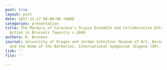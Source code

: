 ```yaml
---
post: true
layout: post
date: 2017-11-17 08:00:00 +0000
categories: presentation
title: The Marquis of Caracena's Scipio Ensemble and Collaborative Entrepreneurial
  Action in Brussels Tapestry c.1660
authors: K. Brosens
journal: University of Oregon and Jordan Schnitzer Museum of Art, Baroque Tapestry
  and the Rome of the Barberini. International Symposium (Eugene (OR), 16–17.11.2017)
link: ''
file: ''

---
```

